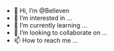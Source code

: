 - 👋 Hi, I’m @Belleven
- 👀 I’m interested in ...
- 🌱 I’m currently learning ...
- 💞️ I’m looking to collaborate on ...
- 📫 How to reach me ...

<!---
Belleven/Belleven is a ✨ special ✨ repository because its `README.md` (this file) appears on your GitHub profile.
You can click the Preview link to take a look at your changes.
--->
